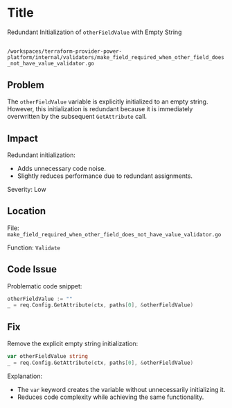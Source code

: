 # Title

Redundant Initialization of `otherFieldValue` with Empty String

##

`/workspaces/terraform-provider-power-platform/internal/validators/make_field_required_when_other_field_does_not_have_value_validator.go`

## Problem

The `otherFieldValue` variable is explicitly initialized to an empty string. However, this initialization is redundant because it is immediately overwritten by the subsequent `GetAttribute` call.

## Impact

Redundant initialization:
- Adds unnecessary code noise.
- Slightly reduces performance due to redundant assignments.

Severity: Low

## Location

File: `make_field_required_when_other_field_does_not_have_value_validator.go`

Function: `Validate`

## Code Issue

Problematic code snippet:

```go
otherFieldValue := ""
_ = req.Config.GetAttribute(ctx, paths[0], &otherFieldValue)
```

## Fix

Remove the explicit empty string initialization:

```go
var otherFieldValue string
_ = req.Config.GetAttribute(ctx, paths[0], &otherFieldValue)
```

Explanation:
- The `var` keyword creates the variable without unnecessarily initializing it.
- Reduces code complexity while achieving the same functionality.
